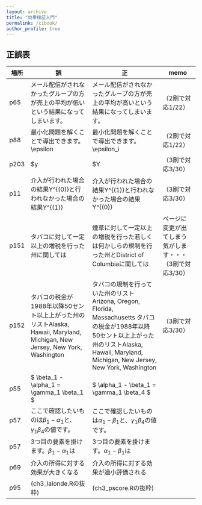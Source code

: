 ```yaml
---
layout: archive
title: "効果検証入門"
permalink: /cibook/
author_profile: true
---
```


## 正誤表


|場所|誤|正|memo|
|--|-------|-------|-------------|
|p65|メール配信がされなかったグループの方が売上の平均が低いという結果になってしまいます。|メール配信がされなかったグループの方が売上の平均が高いという結果になってしまいます。|（2刷で対応1/22）|
|p88|最小化問題を解くことで導出できます。\epsilon|最小化問題を解くことで導出できます。\epsilon_i|（2刷で対応1/22）|
|p203|$y|$Y|（3刷で対応3/30）|
|p11|介入が行われた場合の結果Y^{(0)}と行われなかった場合の結果Y^{(1)}|介入が行われた場合の結果Y^{(1)}と行われなかった場合の結果Y^{(0)}|（3刷で対応3/30）|
|p151|タバコに対して一定以上の増税を行った州に関しては|煙草に対して一定以上の増税を行った若しくは何かしらの規制を行った州とDistrict of Columbiaに関しては|ページに変更が出てしまう気がします・・・（3刷で対応3/30）|
|p152|タバコの税金が1988年以降50セント以上上がった州のリストAlaska, Hawaii, Maryland, Michigan, New Jersey, New York, Washington　|タバコの規制を行っていた州のリスト Arizona, Oregon, Florida, Massachusetts タバコの税金が1988年以降50セント以上上がった州のリストAlaska, Hawaii, Maryland, Michigan, New Jersey, New York, Washington|（3刷で対応3/30）|
|p55| $ \beta_1 - \alpha_1 = \gamma_1 \beta_1 $ | $  \alpha_1 - \beta_1 = \gamma_1 \beta_4 $ | |
|p57|ここで確認したいものは$\beta_1 - \alpha_1$と、$\gamma_1 \beta_4$の値です。|ここで確認したいものは$\alpha_1 - \beta_1$と、$\gamma_1 \beta_4$の値です。||
|p57|3つ目の要素を掛けます。$\beta_1 - \alpha_1$は|3つ目の要素を掛けます。$\alpha_1 - \beta_1$は||
|p69|介入の所得に対する効果が大きくなる|介入の所得に対する効果が過小評価される||
|p95|(ch3_lalonde.Rの抜粋)|(ch3_pscore.Rの抜粋)||
